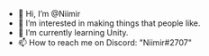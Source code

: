 - 👋 Hi, I’m @Niimir
- 👀 I’m interested in making things that people like.
- 🌱 I’m currently learning Unity.
- 📫 How to reach me on Discord: "Niimir#2707"

<!---
Niimir/Niimir is a ✨ special ✨ repository because its `README.md` (this file) appears on your GitHub profile.
You can click the Preview link to take a look at your changes.
--->
